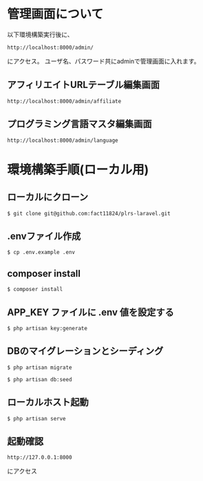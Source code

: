 # 管理画面について
以下環境構築実行後に、
```
http://localhost:8000/admin/
```
にアクセス。
ユーザ名、パスワード共にadminで管理画面に入れます。

## アフィリエイトURLテーブル編集画面
```
http://localhost:8000/admin/affiliate
```
## プログラミング言語マスタ編集画面
```
http://localhost:8000/admin/language
```

# 環境構築手順(ローカル用)

## ローカルにクローン
```
$ git clone git@github.com:fact11824/plrs-laravel.git
```

## .envファイル作成
```
$ cp .env.example .env
```

## composer install
```
$ composer install
```

## APP_KEY ファイルに .env 値を設定する
```
$ php artisan key:generate
```

## DBのマイグレーションとシーディング
```
$ php artisan migrate

$ php artisan db:seed
```

## ローカルホスト起動
```
$ php artisan serve
```

## 起動確認
```
http://127.0.0.1:8000
```
にアクセス

 
 
